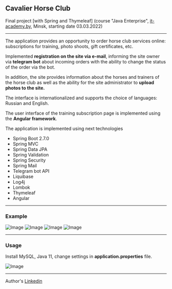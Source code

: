 <h2>Cavalier Horse Club</h2>
Final project [with Spring and Thymeleaf] (course "Java Enterprise", <a href="http://it-academy.by">it-academy.by</a>, Minsk, starting date 03.03.2022)
<hr/>

<p>The application provides an opportunity to order horse club services online: subscriptions for training, photo shoots, gift certificates, etc.</p>
<p>Implemented <b>registration on the site via e-mail</b>, informing the site owner via <b>telegram bot</b> about incoming orders with the ability to change the status of the order via the bot.</p>
<p>In addition, the site provides information about the horses and trainers of the horse club as well as the ability for the site administrator to <b>upload photos to the site.</b></p>
<p>The interface is internationalized and supports the choice of languages: Russian and English.</p>
<p>The user interface of the training subscription page is implemented using the <b>Angular framework</b>.</p>
<p>The application is implemented using next technologies</p>
<ul>
  <li>Spring Boot 2.7.0</li>
  <li>Spring MVC</li>
  <li>Spring Data JPA</li>
  <li>Spring Validation</li>
  <li>Spring Security</li>
  <li>Spring Mail</li>
  <li>Telegram bot API</li>
  <li>Liquibase</li>
  <li>Log4j</li>
  <li>Lombok</li>
  <li>Thymeleaf</li>
  <li>Angular</li>
</ul>
<hr/>
<h3>Example</h3>
<img src="https://user-images.githubusercontent.com/49030354/180658631-1795dd5f-e756-4f66-91e1-fbea550a76aa.png" alt="Image">
<img src="https://user-images.githubusercontent.com/49030354/180658695-e060de3b-d85a-4137-abb9-559a548df805.png" alt="Image">
<img src="https://user-images.githubusercontent.com/49030354/180658914-67794ebd-09f3-4a26-b809-847906ce0703.png" alt="Image">
<img src="https://user-images.githubusercontent.com/49030354/180659261-b9202e9a-a525-4f44-8efa-f927dd516927.png" alt="Image">

<hr/>
<h3>Usage</h3>
<p>Install MySQL, Java 11, change settings in <b>application.properties</b> file.</p>
<img src="https://user-images.githubusercontent.com/49030354/180660090-1f742b33-53a0-4d66-84eb-868d723ce983.jpg" alt="Image">
<hr/>
<p>Author's <a href="https://www.linkedin.com/in/ayusikau/">Linkedin</a></p>
